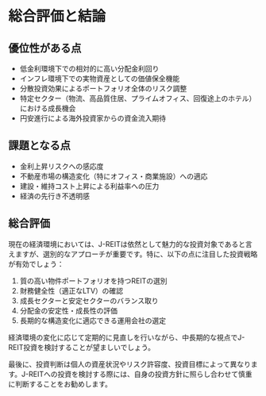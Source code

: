 # 総合評価と結論

## 優位性がある点

- 低金利環境下での相対的に高い分配金利回り
- インフレ環境下での実物資産としての価値保全機能
- 分散投資効果によるポートフォリオ全体のリスク調整
- 特定セクター（物流、高品質住居、プライムオフィス、回復途上のホテル）における成長機会
- 円安進行による海外投資家からの資金流入期待

## 課題となる点

- 金利上昇リスクへの感応度
- 不動産市場の構造変化（特にオフィス・商業施設）への適応
- 建設・維持コスト上昇による利益率への圧力
- 経済の先行き不透明感

## 総合評価

現在の経済環境においては、J-REITは依然として魅力的な投資対象であると言えますが、選別的なアプローチが重要です。特に、以下の点に注目した投資戦略が有効でしょう：

1. 質の高い物件ポートフォリオを持つREITの選別
2. 財務健全性（適正なLTV）の確認
3. 成長セクターと安定セクターのバランス取り
4. 分配金の安定性・成長性の評価
5. 長期的な構造変化に適応できる運用会社の選定

経済環境の変化に応じて定期的に見直しを行いながら、中長期的な視点でJ-REIT投資を検討することが望ましいでしょう。

最後に、投資判断は個人の資産状況やリスク許容度、投資目標によって異なります。J-REITへの投資を検討する際には、自身の投資方針に照らし合わせて慎重に判断することをお勧めします。 